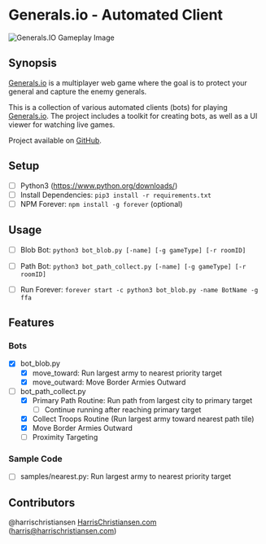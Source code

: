 # Generals.io - Automated Client

![Generals.IO Gameplay Image](http://files.harrischristiansen.com/0r0y0C1t2r26/generals.png "Generals.IO Gameplay Image")

## Synopsis

[Generals.io](http://generals.io) is a multiplayer web game where the goal is to protect your general and capture the enemy generals.  

This is a collection of various automated clients (bots) for playing [Generals.io](http://generals.io). The project includes a toolkit for creating bots, as well as a UI viewer for watching live games.  

Project available on [GitHub](https://github.com/harrischristiansen/generals-bot).  

## Setup

- [ ] Python3 (https://www.python.org/downloads/)
- [ ] Install Dependencies: `pip3 install -r requirements.txt`
- [ ] NPM Forever: `npm install -g forever` (optional)

## Usage

- [ ] Blob Bot: `python3 bot_blob.py [-name] [-g gameType] [-r roomID]`
- [ ] Path Bot: `python3 bot_path_collect.py [-name] [-g gameType] [-r roomID]`

- [ ] Run Forever: `forever start -c python3 bot_blob.py -name BotName -g ffa`

## Features

### Bots
- [X] bot_blob.py
	- [X] move_toward: Run largest army to nearest priority target
	- [X] move_outward: Move Border Armies Outward
- [ ] bot_path_collect.py
	- [X] Primary Path Routine: Run path from largest city to primary target
		- [ ] Continue running after reaching primary target
	- [X] Collect Troops Routine (Run largest army toward nearest path tile)
	- [X] Move Border Armies Outward
	- [ ] Proximity Targeting

### Sample Code
- [ ] samples/nearest.py: Run largest army to nearest priority target

## Contributors

@harrischristiansen [HarrisChristiansen.com](http://www.harrischristiansen.com) (harris@harrischristiansen.com)  
